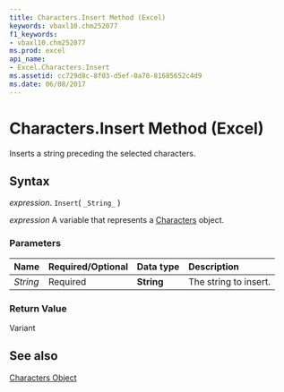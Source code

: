 ```yaml
---
title: Characters.Insert Method (Excel)
keywords: vbaxl10.chm252077
f1_keywords:
- vbaxl10.chm252077
ms.prod: excel
api_name:
- Excel.Characters.Insert
ms.assetid: cc729d8c-8f03-d5ef-0a78-81685652c4d9
ms.date: 06/08/2017
---
```



# Characters.Insert Method (Excel)

Inserts a string preceding the selected characters.


## Syntax

 _expression_. `Insert`( `_String_` )

 _expression_ A variable that represents a [Characters](Excel.Characters.md) object.


### Parameters



|Name|Required/Optional|Data type|Description|
|:-----|:-----|:-----|:-----|
| _String_|Required| **String**|The string to insert.|

### Return Value

Variant


## See also


[Characters Object](Excel.Characters.md)

